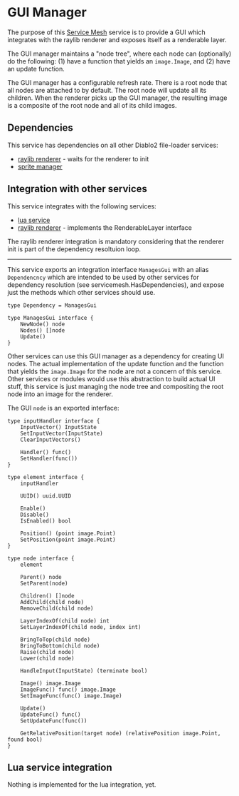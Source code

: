 # GUI Manager
The purpose of this [Service Mesh](https://github.com/gravestench/servicemesh) service is to provide a GUI which
integrates with the raylib renderer and exposes itself as a renderable layer.

The GUI manager maintains a "node tree", where each node can (optionally) do 
the following: (1) have a function that yields an `image.Image`, and (2) have
an update function.

The GUI manager has a configurable refresh rate. There is a root node that all 
nodes are attached to by default. The root node will update all its children. 
When the renderer picks up the GUI manager, the resulting image is a composite 
of the root node and all of its child images.

## Dependencies
This service has dependencies on all other Diablo2 file-loader services:
* [raylib renderer](../raylibRenderer) - waits for the renderer to init
* [sprite manager](../spriteManager)


## Integration with other services
This service integrates with the following services:
* [lua service](../lua)
* [raylib renderer](../raylibRenderer) - implements the RenderableLayer interface

The raylib renderer integration is mandatory considering that the renderer
init is part of the dependency resoltuion loop.

_______
This service exports an integration interface `ManagesGui` with an alias 
`Dependencncy` which are intended to be used by other services for dependency
resolution (see servicemesh.HasDependencies), and expose just the methods which 
other services should use.
```golang
type Dependency = ManagesGui

type ManagesGui interface {
    NewNode() node
    Nodes() []node
    Update()
}
```

Other services can use this GUI manager as a dependency for creating UI nodes. 
The actual implementation of the update function and the function that yields 
the `image.Image` for the node are not a concern of this service. Other services
or modules would use this abstraction to build actual UI stuff, this service
is just managing the node tree and compositing the root node into an image for 
the renderer.

The GUI `node` is an exported interface: 
```golang
type inputHandler interface {
    InputVector() InputState
    SetInputVector(InputState)
    ClearInputVectors()
    
    Handler() func()
    SetHandler(func())
}

type element interface {
    inputHandler
    
    UUID() uuid.UUID
    
    Enable()
    Disable()
    IsEnabled() bool
    
    Position() (point image.Point)
    SetPosition(point image.Point)
}

type node interface {
    element
    
    Parent() node
    SetParent(node)
    
    Children() []node
    AddChild(child node)
    RemoveChild(child node)
    
    LayerIndexOf(child node) int
    SetLayerIndexOf(child node, index int)
    
    BringToTop(child node)
    BringToBottom(child node)
    Raise(child node)
    Lower(child node)
    
    HandleInput(InputState) (terminate bool)
    
    Image() image.Image
    ImageFunc() func() image.Image
    SetImageFunc(func() image.Image)
    
    Update()
    UpdateFunc() func()
    SetUpdateFunc(func())
    
    GetRelativePosition(target node) (relativePosition image.Point, found bool)
}
```

## Lua service integration
Nothing is implemented for the lua integration, yet.